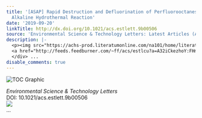 ```yaml
---
title: '[ASAP] Rapid Destruction and Defluorination of Perfluorooctanesulfonate by
  Alkaline Hydrothermal Reaction'
date: '2019-09-20'
linkTitle: http://dx.doi.org/10.1021/acs.estlett.9b00506
source: 'Environmental Science & Technology Letters: Latest Articles (ACS Publications)'
description: |-
  <p><img src="https://achs-prod.literatumonline.com/na101/home/literatum/publisher/achs/journals/content/estlcu/0/estlcu.ahead-of-print/acs.estlett.9b00506/20190920/images/medium/ez9b00506_0007.gif" alt="TOC Graphic"/></p><div><cite>Environmental Science & Technology Letters</cite></div><div>DOI: 10.1021/acs.estlett.9b00506</div><div class="feedflare">
  <a href="http://feeds.feedburner.com/~ff/acs/estlcu?a=A32iCkezhoY:FHmrRE95r4M:yIl2AUoC8zA"><img src="http://feeds.feedburner.com/~ff/acs/estlcu?d=yIl2AUoC8zA" border="0"></img></a>
  </div> ...
disable_comments: true
---
```

<p><img src="https://achs-prod.literatumonline.com/na101/home/literatum/publisher/achs/journals/content/estlcu/0/estlcu.ahead-of-print/acs.estlett.9b00506/20190920/images/medium/ez9b00506_0007.gif" alt="TOC Graphic"/></p><div><cite>Environmental Science & Technology Letters</cite></div><div>DOI: 10.1021/acs.estlett.9b00506</div><div class="feedflare">
<a href="http://feeds.feedburner.com/~ff/acs/estlcu?a=A32iCkezhoY:FHmrRE95r4M:yIl2AUoC8zA"><img src="http://feeds.feedburner.com/~ff/acs/estlcu?d=yIl2AUoC8zA" border="0"></img></a>
</div> ...